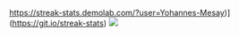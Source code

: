 https://streak-stats.demolab.com/?user=Yohannes-Mesay)](https://git.io/streak-stats)
<a href="https://git.io/streak-stats"><img src="https://streak-stats.demolab.com?user=DenverCoder1"/></a>
